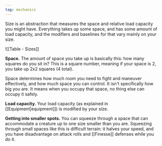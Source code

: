 ```yaml
---
tag: mechanics
---
```

Size is an abstraction that measures the space and relative load capacity you might have. Everything takes up some space, and has some amount of load capacity, and the modifiers and baselines for that vary mainly on your size.

![[Table - Sizes]]

**Space.** The amount of space you take up is basically this: how many squares do you sit in? This is a square number, meaning if your space is 2, you take up 2x2 squares (4 total).

Space determines how much room you need to fight and maneuver effectively, and how much space you can control. It isn't specifically how big you are. It means when you occupy that space, no thing else can occupy it safely.

**Load capacity.** Your load capacity (as explained in [[Equipment|equipment]]) is modified by your size.

**Getting into smaller spots.** You can squeeze through a space that can accommodate a creature up to one size smaller than you are. Squeezing through small spaces like this is difficult terrain: it halves your speed, and you have disadvantage on attack rolls and [[Finesse]] defenses while you do it.

